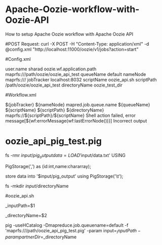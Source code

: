 # Apache-Oozie-workflow-with-Oozie-API
How to setup Apache Oozie workflow with Apache Oozie API


#POST Request:
curl -X POST -H "Content-Type: application/xml" -d @config.xml "http://localhost:11000/oozie/v1/jobs?action=start"

#Config.xml
<?xml version="1.0" encoding="UTF-8"?>
<configuration>
   <property>
       <name>user.name</name>
       <value>sharad</value>
   </property>
   <property>
       <name>oozie.wf.application.path</name>
       <value>maprfs:///path/oozie/oozie_api_test</value>
   </property>
   <property>
       <name>queueName</name>
       <value>default</value>
   </property>
   <property>
       <name>nameNode</name>
       <value>maprfs:///</value>
   </property>
   <property>
       <name>jobTracker</name>
       <value>localhost:8032</value>
   </property>
   <property>
       <name>scriptName</name>
       <value>oozie_api.sh</value>
   </property>
   <property>
       <name>scriptPath</name>
       <value>/path/oozie/oozie_api_test</value>
   </property>
   <property>
       <name>directoryName</name>
       <value>oozie_test_dir</value>
   </property>
</configuration>



#Workflow.xml

<workflow-app xmlns="uri:oozie:workflow:0.4" name="shell-wf">
   <start to="shell-node"/>
   <action name="shell-node">
       <shell xmlns="uri:oozie:shell-action:0.2">
           <job-tracker>${jobTracker}</job-tracker>
           <name-node>${nameNode}</name-node>
           <configuration>
               <property>
                   <name>mapred.job.queue.name</name>
                   <value>${queueName}</value>
               </property>
           </configuration>
           <exec>${scriptName}</exec>
           <argument>${scriptPath}</argument>
           <argument>${directoryName}</argument>
           <file>maprfs://${scriptPath}/${scriptName}</file>
           <capture-output/>
       </shell>
       <ok to="end"/>
       <error to="fail"/>
   </action>
   <kill name="fail">
       <message>Shell action failed, error message[${wf:errorMessage(wf:lastErrorNode())}]</message>
   </kill>
   <kill name="fail-output">
       <message>Incorrect output</message>
   </kill>
   <end name="end"/>
</workflow-app>



# oozie_api_pig_test.pig

fs -rmr $input/pig_output
data = LOAD '$input/data.txt' USING

  PigStorage(',') as (id:int,name:chararray);

store data into '$input/pig_output' using PigStorage('\t');

fs -mkdir $input/$directoryName


#oozie_api.sh

_inputPath=$1

_directoryName=$2

pig -useHCatalog -Dmapreduce.job.queuename=default -f 'maprfs:///path/oozie_api_pig_test.pig' -param input=$_inputPath -param partnerDir=$_directoryName

